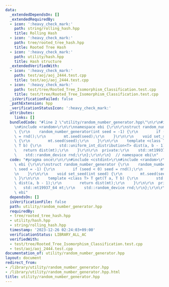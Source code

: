 ```yaml
---
data:
  _extendedDependsOn: []
  _extendedRequiredBy:
  - icon: ':heavy_check_mark:'
    path: string/rolling_hash.hpp
    title: Rolling Hash
  - icon: ':heavy_check_mark:'
    path: tree/rooted_tree_hash.hpp
    title: Rooted Tree Hash
  - icon: ':heavy_check_mark:'
    path: utility/hash.hpp
    title: Hash structure
  _extendedVerifiedWith:
  - icon: ':heavy_check_mark:'
    path: test/aoj/aoj_2444.test.cpp
    title: test/aoj/aoj_2444.test.cpp
  - icon: ':heavy_check_mark:'
    path: test/tree/Rooted_Tree_Isomorphism_Classification.test.cpp
    title: test/tree/Rooted_Tree_Isomorphism_Classification.test.cpp
  _isVerificationFailed: false
  _pathExtension: hpp
  _verificationStatusIcon: ':heavy_check_mark:'
  attributes:
    links: []
  bundledCode: "#line 2 \"utility/random_number_generator.hpp\"\n\r\n#include <cstdint>\r\
    \n#include <random>\r\n\r\nnamespace ebi {\r\n\r\nstruct random_number_generator\
    \ {\r\n    random_number_generator(int seed = -1) {\r\n        if (seed < 0) seed\
    \ = rnd();\r\n        mt.seed(seed);\r\n    }\r\n\r\n    void set_seed(int seed)\
    \ {\r\n        mt.seed(seed);\r\n    }\r\n\r\n    template <class T> T get(T a,\
    \ T b) {\r\n        std::uniform_int_distribution<T> dist(a, b - 1);\r\n     \
    \   return dist(mt);\r\n    }\r\n\r\n  private:\r\n    std::mt19937_64 mt;\r\n\
    \    std::random_device rnd;\r\n};\r\n\r\n}  // namespace ebi\n"
  code: "#pragma once\r\n\r\n#include <cstdint>\r\n#include <random>\r\n\r\nnamespace\
    \ ebi {\r\n\r\nstruct random_number_generator {\r\n    random_number_generator(int\
    \ seed = -1) {\r\n        if (seed < 0) seed = rnd();\r\n        mt.seed(seed);\r\
    \n    }\r\n\r\n    void set_seed(int seed) {\r\n        mt.seed(seed);\r\n   \
    \ }\r\n\r\n    template <class T> T get(T a, T b) {\r\n        std::uniform_int_distribution<T>\
    \ dist(a, b - 1);\r\n        return dist(mt);\r\n    }\r\n\r\n  private:\r\n \
    \   std::mt19937_64 mt;\r\n    std::random_device rnd;\r\n};\r\n\r\n}  // namespace\
    \ ebi"
  dependsOn: []
  isVerificationFile: false
  path: utility/random_number_generator.hpp
  requiredBy:
  - tree/rooted_tree_hash.hpp
  - utility/hash.hpp
  - string/rolling_hash.hpp
  timestamp: '2023-12-26 02:24:03+09:00'
  verificationStatus: LIBRARY_ALL_AC
  verifiedWith:
  - test/tree/Rooted_Tree_Isomorphism_Classification.test.cpp
  - test/aoj/aoj_2444.test.cpp
documentation_of: utility/random_number_generator.hpp
layout: document
redirect_from:
- /library/utility/random_number_generator.hpp
- /library/utility/random_number_generator.hpp.html
title: utility/random_number_generator.hpp
---
```


